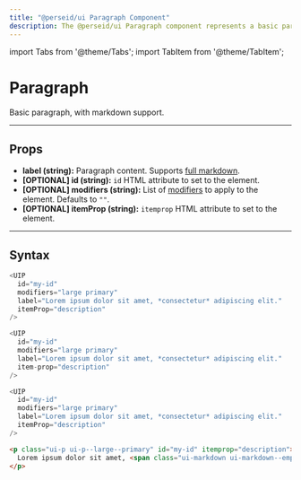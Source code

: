 ```yaml
---
title: "@perseid/ui Paragraph Component"
description: The @perseid/ui Paragraph component represents a basic paragraph, with markdown support.
---
```


import Tabs from '@theme/Tabs';
import TabItem from '@theme/TabItem';

# Paragraph

Basic paragraph, with markdown support.

---

## Props

- **label (string):** Paragraph content. Supports [full markdown](/docs/ui/helpers#markdown).
- **[OPTIONAL] id (string):** `id` HTML attribute to set to the element.
- **[OPTIONAL] modifiers (string):** List of [modifiers](/docs/ui/helpers#buildclass) to apply to the element. Defaults to `""`.
- **[OPTIONAL] itemProp (string):** `itemprop` HTML attribute to set to the element.

---

## Syntax

<Tabs>
<TabItem value="react" label="React">

```typescript
<UIP
  id="my-id"
  modifiers="large primary"
  label="Lorem ipsum dolor sit amet, *consectetur* adipiscing elit."
  itemProp="description"
/>
```

</TabItem>
<TabItem value="vue" label="Vue">

```typescript
<UIP
  id="my-id"
  modifiers="large primary"
  label="Lorem ipsum dolor sit amet, *consectetur* adipiscing elit."
  item-prop="description"
/>
```

</TabItem>
<TabItem value="svelte" label="Svelte">

```typescript
<UIP
  id="my-id"
  modifiers="large primary"
  label="Lorem ipsum dolor sit amet, *consectetur* adipiscing elit."
  itemProp="description"
/>
```

</TabItem>
<TabItem value="html" label="HTML">

```html
<p class="ui-p ui-p--large--primary" id="my-id" itemprop="description">
  Lorem ipsum dolor sit amet, <span class="ui-markdown ui-markdown--emphasis">consectetur</span> adipiscing elit.
</p>
```

</TabItem>
</Tabs>

